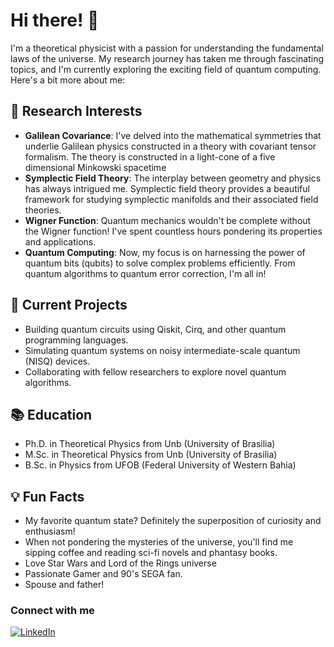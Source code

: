 # Hi there! 👋

I'm a theoretical physicist with a passion for understanding the fundamental laws of the universe. My research journey has taken me through fascinating topics, and I'm currently exploring the exciting field of quantum computing. Here's a bit more about me:

## 🔭 Research Interests
- **Galilean Covariance**: I've delved into the mathematical symmetries that underlie Galilean physics constructed in a theory with covariant tensor formalism. The theory is constructed in a light-cone of a five dimensional Minkowski spacetime 
- **Symplectic Field Theory**: The interplay between geometry and physics has always intrigued me. Symplectic field theory provides a beautiful framework for studying symplectic manifolds and their associated field theories.
- **Wigner Function**: Quantum mechanics wouldn't be complete without the Wigner function! I've spent countless hours pondering its properties and applications.
- **Quantum Computing**: Now, my focus is on harnessing the power of quantum bits (qubits) to solve complex problems efficiently. From quantum algorithms to quantum error correction, I'm all in!

## 🌱 Current Projects
- Building quantum circuits using Qiskit, Cirq, and other quantum programming languages.
- Simulating quantum systems on noisy intermediate-scale quantum (NISQ) devices.
- Collaborating with fellow researchers to explore novel quantum algorithms.

## 📚 Education
- Ph.D. in Theoretical Physics from Unb (University of Brasilia)
- M.Sc. in Theoretical Physics from Unb (University of Brasilia)
- B.Sc. in Physics from UFOB (Federal University of Western Bahia)

## 💡 Fun Facts
- My favorite quantum state? Definitely the superposition of curiosity and enthusiasm!
- When not pondering the mysteries of the universe, you'll find me sipping coffee and reading sci-fi novels and phantasy books.
- Love Star Wars and Lord of the Rings universe
- Passionate Gamer and 90's SEGA fan.
- Spouse and father! 

### Connect with me

[![LinkedIn](https://img.shields.io/badge/-LinkedIn-000?style=for-the-badge&logo=linkedin&logoColor=FF00F6&color:FFF)](https://www.linkedin.com/in/gustavo-petronilo/)

